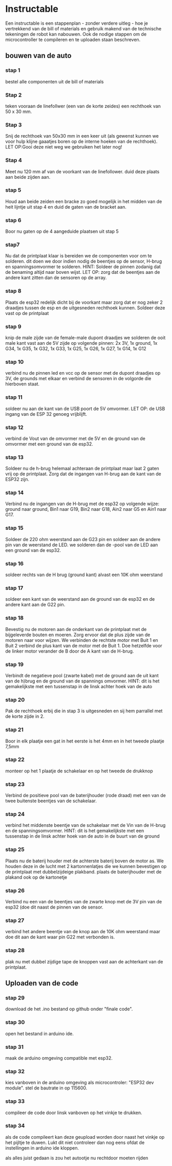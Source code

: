# Instructable

Een instructable is een stappenplan - zonder verdere uitleg - hoe je vertrekkend van de bill of materials en gebruik makend van de technische tekeningen de robot kan nabouwen. Ook de nodige stappen om de microcontroller te compileren en te uploaden staan beschreven.  

## bouwen van de auto

### stap 1
bestel alle componenten uit de bill of materials

### Stap 2
teken vooraan de linefollwer (een van de korte zeides) een rechthoek van 50 x 30 mm.

### Stap 3
Snij de rechthoek van 50x30 mm in een keer uit (als gewenst kunnen we voor hulp klijne gaaatjes boren op de interne hoeken van de rechthoek). 
LET OP:Gooi deze niet weg we gebruiken het later nog!

### Stap 4
Meet nu 120 mm af van de voorkant van de linefollower. duid deze plaats aan beide zijden aan.

### stap 5
Houd aan beide zeiden een bracke zo goed mogelijk in het midden van de heit lijntje uit stap 4 en duid de gaten van de bracket aan.

### stap 6
Boor nu gaten op de 4 aangeduide plaatsen uit stap 5

### stap7
Nu dat de printplaat klaar is bereiden we de componenten voor om te solderen. dit doen we door indien nodig de beentjes op de sensor, H-brug en spanningsomvormer te solderen.
HINT: Soldeer de pinnen zodanig dat de benaming altijd naar boven wijst.
LET OP: zorg dat de beentjes aan de andere kant zitten dan de sensoren op de array.

### stap 8
Plaats de esp32 redelijk dicht bij de voorkant maar zorg dat er nog zeker 2 draadjes tussen de esp en de uitgesneden rechthoek kunnen.
Soldeer deze vast op de printplaat

### stap 9
knip de male zijde van de female-male dupont draadjes we solderen de ooit male kant vast aan de 5V zijde op volgende pinnen: 2x 3V, 1x ground, 1x G34, 1x G35, 1x G32, 1x G33, 1x G25, 1x G26, 1x G27, 1x G14, 1x G12

### stap 10
verbind nu de pinnen led en vcc op de sensor met de dupont draadjes op 3V, de grounds met elkaar en verbind de sensoren in de volgorde die hierboven staat.

### stap 11
soldeer nu aan de kant van de USB poort de 5V omvormer.
LET OP: de USB ingang van de ESP 32 genoeg vrijblijft.

### stap 12
verbind de Vout van de omvormer met de 5V en de ground van de omvormer met een ground van de esp32.

### stap 13
Soldeer nu de h-brug helemaal achteraan de printplaat maar laat 2 gaten vrij op de printplaat. Zorg dat de ingangen van H-brug aan de kant van de ESP32 zijn.

### stap 14
Verbind nu de ingangen van de H-brug met de esp32 op volgende wijze: ground naar ground, Bin1 naar G19, Bin2 naar G18, Ain2 naar G5 en Ain1 naar G17.

### stap 15
Soldeer de 220 ohm weerstand aan de G23 pin en soldeer aan de andere pin van de weerstand de LED. we solderen dan de -pool van de LED aan een ground van de esp32.

### stap 16
soldeer rechts van de H brug (ground kant) alvast een 10K ohm weerstand

### stap 17
soldeer een kant van de weerstand aan de ground van de esp32 en de andere kant aan de G22 pin.

### stap 18
Bevestig nu de motoren aan de onderkant van de printplaat met de bijgeleverde bouten en moeren. Zorg ervoor dat de plus zijde van de motoren naar voor wijzen.
We verbinden de rechtste motor met Buit 1 en Buit 2 verbind de plus kant van de motor met de Buit 1. Doe hetzelfde voor de linker motor verander de B door de A kant van de H-brug.

### stap 19
Verbindt de negatieve pool (zwarte kabel) met de ground aan de uit kant van de h)brug en de ground van de spannings omvormer.
HINT: dit is het gemakelijkste met een tussenstap in de linsk achter hoek van de auto

### stap 20
Pak de rechthoek erbij die in stap 3 is uitgesneden en sij hem parrallel met de korte zijde in 2.

### stap 21
Boor in elk plaatje een gat in het eerste is het 4mm en in het tweede plaatje 7,5mm

### stap 22 
monteer op het 1 plaatje de schakelaar en op het tweede de drukknop

### stap 23
Verbind de positieve pool van de baterijhouder (rode draad) met een van de twee buitenste beentjes van de schakelaar.

### stap 24
verbind het middenste beentje van de schakelaar met de Vin  van de H-brug en de spanningsomvormer.
HINT: dit is het gemakelijkste met een tussenstap in de linsk achter hoek van de auto in de buurt van de ground

### stap 25
Plaats nu de baterij houder met de achterste baterij boven de motor as. We houden deze in de lucht met 2 kartonnenlatjes die we kunnen bevestigen op de printplaat met dubbelzijdeige plakband. plaats de baterijhouder met de plakand ook op de kartonetje

### stap 26
Verbind nu een van de beentjes van de zwarte knop met de 3V pin van de esp32 (doe dit naast de pinnen van de sensor.

### stap 27
verbind het andere beentje van de knop aan de 10K ohm weerstand maar doe dit aan de kant waar pin G22 met verbonden is.

### stap 28 
plak nu met dubbel zijdige tape de knoppen vast aan de achterkant van de printplaat.

## Uploaden van de code

### stap 29
download de het .ino bestand op github onder "finale code".

### stap 30
open het bestand in arduino ide.

### stap 31
maak de arduino omgeving compatible met esp32.

### stap 32
kies vanboven in de arduino omgeving als microcontroler: "ESP32 dev module".
stel de bautrate in op 115600.

### stap 33
compileer de code door linsk vanboven op het vinkje te drukken.

### stap 34
als de code compileert kan deze geupload worden door naast het vinkje op het pijltje te duwen.
Lukt dit niet controleer dan nog eens ofdat de instellingen in arduino ide kloppen.

als alles juist gedaan is zou het autootje nu rechtdoor moeten rijden
